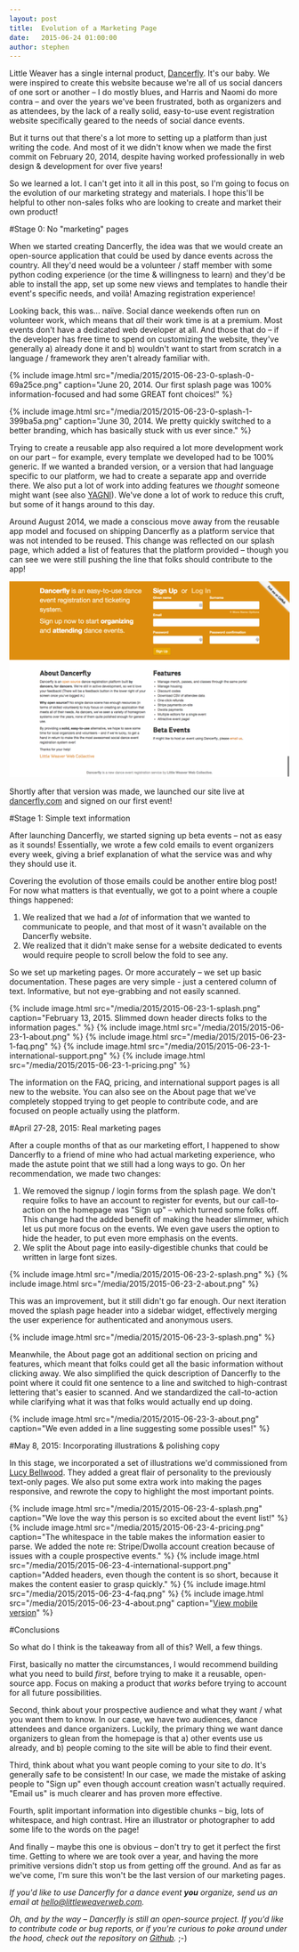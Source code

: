 ```yaml
---
layout: post
title:  Evolution of a Marketing Page
date:   2015-06-24 01:00:00
author: stephen
---
```


Little Weaver has a single internal product, [Dancerfly](https://dancerfly.com). It's our baby. We were inspired to create this website because we're all of us social dancers of one sort or another – I do mostly blues, and Harris and Naomi do more contra – and over the years we've been frustrated, both as organizers and as attendees, by the lack of a really solid, easy-to-use event registration website specifically geared to the needs of social dance events.

But it turns out that there's a lot more to setting up a platform than just writing the code. And most of it we didn't know when we made the first commit on February 20, 2014, despite having worked professionally in web design & development for over five years!

So we learned a lot. I can't get into it all in this post, so I'm going to focus on the evolution of our marketing strategy and materials. I hope this'll be helpful to other non-sales folks who are looking to create and market their own product!

#Stage 0: No "marketing" pages

When we started creating Dancerfly, the idea was that we would create an open-source application that could be used by dance events across the country. All they'd need would be a volunteer / staff member with some python coding experience (or the time & willingness to learn) and they'd be able to install the app, set up some new views and templates to handle their event's specific needs, and voilà! Amazing registration experience!

Looking back, this was... naïve. Social dance weekends often run on volunteer work, which means that *all* their work time is at a premium. Most events don't have a dedicated web developer at all. And those that do – if the developer has free time to spend on customizing the website, they've generally a) already done it and b) wouldn't want to start from scratch in a language / framework they aren't already familiar with.

{% include image.html src="/media/2015/2015-06-23-0-splash-0-69a25ce.png" caption="June 20, 2014. Our first splash page was 100% information-focused and had some GREAT font choices!" %}

{% include image.html src="/media/2015/2015-06-23-0-splash-1-399ba5a.png" caption="June 30, 2014. We pretty quickly switched to a better branding, which has basically stuck with us ever since." %}

Trying to create a reusable app also required a lot more development work on our part – for example, every template we developed had to be 100% generic. If we wanted a branded version, or a version that had language specific to our platform, we had to create a separate app and override there. We also put a lot of work into adding features we *thought* someone might want (see also [YAGNI](http://c2.com/cgi/wiki?YouArentGonnaNeedIt)). We've done a lot of work to reduce this cruft, but some of it hangs around to this day.

Around August 2014, we made a conscious move away from the reusable app model and focused on shipping Dancerfly as a platform service that was not intended to be reused. This change was reflected on our splash page, which added a list of features that the platform provided – though you can see we were still pushing the line that folks should contribute to the app!

![October 1, 2014](/media/2015/2015-06-23-0-splash-2-be8dedd.png)

Shortly after that version was made, we launched our site live at [dancerfly.com](https://dancerfly.com) and signed on our first event!

#Stage 1: Simple text information

After launching Dancerfly, we started signing up beta events – not as easy as it sounds! Essentially, we wrote a few cold emails to event organizers every week, giving a brief explanation of what the service was and why they should use it.

Covering the evolution of those emails could be another entire blog post! For now what matters is that eventually, we got to a point where a couple things happened:

1. We realized that we had a *lot* of information that we wanted to communicate to people, and that most of it wasn't available on the Dancerfly website.
2. We realized that it didn't make sense for a website dedicated to events would require people to scroll below the fold to see any.

So we set up marketing pages. Or more accurately – we set up basic documentation. These pages are very simple - just a centered column of text. Informative, but not eye-grabbing and not easily scanned.

{% include image.html src="/media/2015/2015-06-23-1-splash.png" caption="February 13, 2015. Slimmed down header directs folks to the information pages." %}
{% include image.html src="/media/2015/2015-06-23-1-about.png" %}
{% include image.html src="/media/2015/2015-06-23-1-faq.png" %}
{% include image.html src="/media/2015/2015-06-23-1-international-support.png" %}
{% include image.html src="/media/2015/2015-06-23-1-pricing.png" %}

The information on the FAQ, pricing, and international support pages is all new to the website. You can also see on the About page that we've completely stopped trying to get people to contribute code, and are focused on people actually using the platform.

#April 27-28, 2015: Real marketing pages

After a couple months of that as our marketing effort, I happened to show Dancerfly to a friend of mine who had actual marketing experience, who made the astute point that we still had a long ways to go. On her recommendation, we made two changes:

1. We removed the signup / login forms from the splash page. We don't require folks to have an account to register for events, but our call-to-action on the homepage was "Sign up" – which turned some folks off. This change had the added benefit of making the header slimmer, which let us put more focus on the events. We even gave users the option to hide the header, to put even more emphasis on the events.
2. We split the About page into easily-digestible chunks that could be written in large font sizes.

{% include image.html src="/media/2015/2015-06-23-2-splash.png" %}
{% include image.html src="/media/2015/2015-06-23-2-about.png" %}

This was an improvement, but it still didn't go far enough. Our next iteration moved the splash page header into a sidebar widget, effectively merging the user experience for authenticated and anonymous users.

{% include image.html src="/media/2015/2015-06-23-3-splash.png" %}

Meanwhile, the About page got an additional section on pricing and features, which meant that folks could get all the basic information without clicking away. We also simplified the quick description of Dancerfly to the point where it could fit one sentence to a line and switched to high-contrast lettering that's easier to scanned. And we standardized the call-to-action while clarifying what it was that folks would actually end up doing.

{% include image.html src="/media/2015/2015-06-23-3-about.png" caption="We even added in a line suggesting some possible uses!" %}

#May 8, 2015: Incorporating illustrations & polishing copy

In this stage, we incorporated a set of illustrations we'd commissioned from [Lucy Bellwood](lucybellwood.com). They added a great flair of personality to the previously text-only pages. We also put some extra work into making the pages responsive, and rewrote the copy to highlight the most important points.

{% include image.html src="/media/2015/2015-06-23-4-splash.png" caption="We love the way this person is so excited about the event list!" %}
{% include image.html src="/media/2015/2015-06-23-4-pricing.png" caption="The whitespace in the table makes the information easier to parse. We added the note re: Stripe/Dwolla account creation because of issues with a couple prospective events." %}
{% include image.html src="/media/2015/2015-06-23-4-international-support.png" caption="Added headers, even though the content is so short, because it makes the content easier to grasp quickly." %}
{% include image.html src="/media/2015/2015-06-23-4-faq.png" %}
{% include image.html src="/media/2015/2015-06-23-4-about.png" caption="<a href='/media/2015/2015-06-23-4-about-mobile.png'>View mobile version</a>" %}

#Conclusions

So what do I think is the takeaway from all of this? Well, a few things.

First, basically no matter the circumstances, I would recommend building what you need to build *first*, before trying to make it a reusable, open-source app. Focus on making a product that *works* before trying to account for all future possibilities.

Second, think about your prospective audience and what they want / what you want them to know. In our case, we have two audiences, dance attendees and dance organizers. Luckily, the primary thing we want dance organizers to glean from the homepage is that a) other events use us already, and b) people coming to the site will be able to find their event.

Third, think about what you want people coming to your site to *do*. It's generally safe to be consistent! In our case, we made the mistake of asking people to "Sign up" even though account creation wasn't actually required. "Email us" is much clearer and has proven more effective.

Fourth, split important information into digestible chunks – big, lots of whitespace, and high contrast. Hire an illustrator or photographer to add some life to the words on the page!

And finally – maybe this one is obvious – don't try to get it perfect the first time. Getting to where we are took over a year, and having the more primitive versions didn't stop us from getting off the ground. And as far as we've come, I'm sure this won't be the last version of our marketing pages.


*If you'd like to use Dancerfly for a dance event **you** organize, send us an email at <hello@littleweaverweb.com>.*

*Oh, and by the way – Dancerfly is still an open-source project. If you'd like to contribute code or bug reports, or if you're curious to poke around under the hood, check out the repository on [Github](http://github.com/littleweaver/django-brambling).* ;-)
